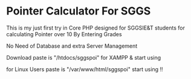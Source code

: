 # Pointer Calculator For SGGS
This is my just first try in Core PHP designed for SGGSIE&amp;T students for calculating Pointer over 10 By Entering Grades

No Need of Database and extra Server Management

Download paste is "/htdocs/sggspoi" for XAMPP & start using

for Linux Users paste is "/var/www/html/sggspoi" start using !!
